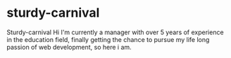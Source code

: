 # sturdy-carnival
Sturdy-carnival
Hi I'm currently a manager with over 5 years of experience in the education field, finally getting the chance to pursue my life long passion of web development, so here i am.
